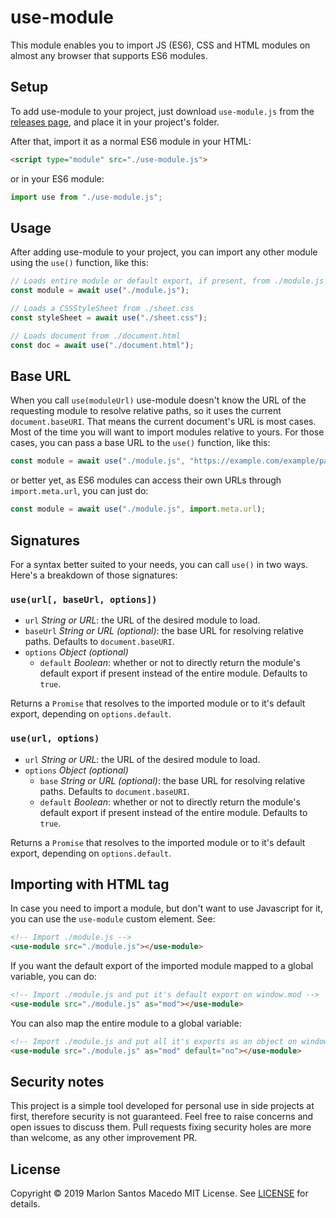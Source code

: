 
# use-module

This module enables you to import JS (ES6), CSS and HTML modules on almost any browser that supports ES6 modules.

## Setup
To add use-module to your project, just download `use-module.js` from the [releases page](https://github.com/wazybr/use-module/releases), and place it in your project's folder.

After that, import it as a normal ES6 module in your HTML:

```html
<script type="module" src="./use-module.js">
```

or in your ES6 module:

```javascript
import use from "./use-module.js";
```

## Usage

After adding use-module to your project, you can import any other module using the `use()` function, like this:

```javascript
// Loads entire module or default export, if present, from ./module.js
const module = await use("./module.js");

// Loads a CSSStyleSheet from ./sheet.css
const styleSheet = await use("./sheet.css");

// Loads document from ./document.html
const doc = await use("./document.html");
```

## Base URL

When you call `use(moduleUrl)` use-module doesn't know the URL of the requesting module to resolve relative paths, so it uses the current `document.baseURI`. That means the current document's URL is most cases.
Most of the time you will want to import modules relative to yours. For those cases, you can pass a base URL to the `use()` function, like this:

```javascript
const module = await use("./module.js", "https://example.com/example/path");
```

or better yet, as ES6 modules can access their own URLs through `import.meta.url`, you can just do:

```javascript
const module = await use("./module.js", import.meta.url);
```

## Signatures

For a syntax better suited to your needs, you can call `use()` in two ways. Here's a breakdown of those signatures:

### `use(url[, baseUrl, options])`
- `url` *String or URL*: the URL of the desired module to load.
- `baseUrl` *String or URL (optional)*: the base URL for resolving relative paths. Defaults to `document.baseURI`.
- `options` *Object (optional)*
	- `default` *Boolean*: whether or not to directly return the module's default export if present instead of the entire module. Defaults to `true`.

Returns a `Promise` that resolves to the imported module or to it's default export, depending on `options.default`.

### `use(url, options)`
- `url` *String or URL*: the URL of the desired module to load.
- `options` *Object (optional)*
	- `base` *String or URL (optional)*: the base URL for resolving relative paths. Defaults to `document.baseURI`.
	- `default` *Boolean*: whether or not to directly return the module's default export if present instead of the entire module. Defaults to `true`.

Returns a `Promise` that resolves to the imported module or to it's default export, depending on `options.default`.

## Importing with HTML tag

In case you need to import a module, but don't want to use Javascript for it, you can use the `use-module` custom element. See:

```html
<!-- Import ./module.js -->
<use-module src="./module.js"></use-module>
```
If you want the default export of the imported module mapped to a global variable, you can do:

```html
<!-- Import ./module.js and put it's default export on window.mod -->
<use-module src="./module.js" as="mod"></use-module>
```

You can also map the entire module to a global variable:

```html
<!-- Import ./module.js and put all it's exports as an object on window.mod -->
<use-module src="./module.js" as="mod" default="no"></use-module>
```

## Security notes
This project is a simple tool developed for personal use in side projects at first, therefore security is not guaranteed. Feel free to raise concerns and open issues to discuss them. Pull requests fixing security holes are more than welcome, as any other improvement PR.

## License

Copyright &copy; 2019 Marlon Santos Macedo
MIT License. See [LICENSE](LICENSE) for details.